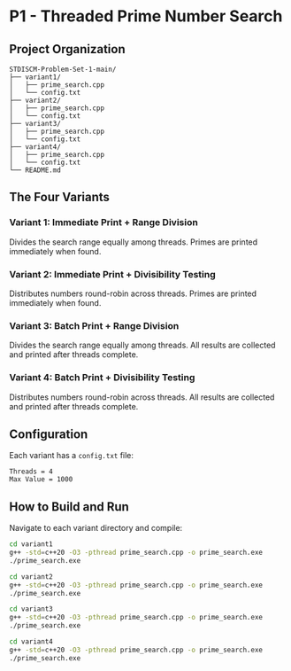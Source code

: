 # P1 - Threaded Prime Number Search

## Project Organization

```
STDISCM-Problem-Set-1-main/
├── variant1/
│   ├── prime_search.cpp
│   └── config.txt
├── variant2/
│   ├── prime_search.cpp
│   └── config.txt
├── variant3/
│   ├── prime_search.cpp
│   └── config.txt
├── variant4/
│   ├── prime_search.cpp
│   └── config.txt
└── README.md
```

## The Four Variants

### Variant 1: Immediate Print + Range Division
Divides the search range equally among threads. Primes are printed immediately when found.

### Variant 2: Immediate Print + Divisibility Testing
Distributes numbers round-robin across threads. Primes are printed immediately when found.

### Variant 3: Batch Print + Range Division
Divides the search range equally among threads. All results are collected and printed after threads complete.

### Variant 4: Batch Print + Divisibility Testing
Distributes numbers round-robin across threads. All results are collected and printed after threads complete.

## Configuration

Each variant has a `config.txt` file:
```
Threads = 4
Max Value = 1000
```

## How to Build and Run

Navigate to each variant directory and compile:

```bash
cd variant1
g++ -std=c++20 -O3 -pthread prime_search.cpp -o prime_search.exe
./prime_search.exe
```

```bash
cd variant2
g++ -std=c++20 -O3 -pthread prime_search.cpp -o prime_search.exe
./prime_search.exe
```

```bash
cd variant3
g++ -std=c++20 -O3 -pthread prime_search.cpp -o prime_search.exe
./prime_search.exe
```

```bash
cd variant4
g++ -std=c++20 -O3 -pthread prime_search.cpp -o prime_search.exe
./prime_search.exe
```
